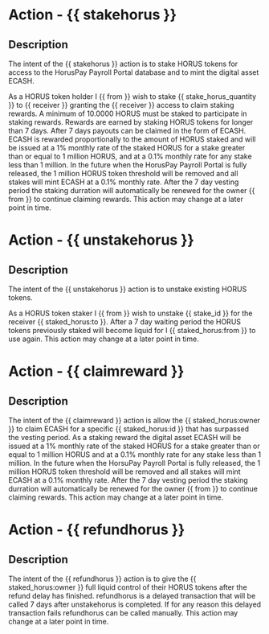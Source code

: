 # Action - {{ stakehorus }}

## Description
The intent of the {{ stakehorus }} action is to stake HORUS tokens for access to the HorusPay Payroll Portal database and to mint the digital asset ECASH.

As a HORUS token holder I {{ from }} wish to stake {{ stake_horus_quantity }} to {{ receiver }} granting the {{ receiver }} access to claim staking rewards.  A minimum of 10.0000 HORUS must be staked to participate in staking rewards.  Rewards are earned by staking HORUS tokens for longer than 7 days.  After 7 days payouts can be claimed in the form of ECASH.  ECASH is rewarded proportionally to the amount of HORUS staked and will be issued at a 1% monthly rate of the staked HORUS for a stake greater than or equal to 1 million HORUS, and at a 0.1% monthly rate for any stake less than 1 million.  In the future when the HorusPay Payroll Portal is fully released, the 1 million HORUS token threshold will be removed and all stakes will mint ECASH at a 0.1% monthly rate.  After the 7 day vesting period the staking durration will automatically be renewed for the owner {{ from }} to continue claiming rewards.  This action may change at a later point in time.


# Action - {{ unstakehorus }}

## Description
The intent of the {{ unstakehorus }} action is to unstake existing HORUS tokens.

As a HORUS token staker I {{ from }} wish to unstake {{ stake_id }} for the receiver {{ staked_horus:to }}.  After a 7 day waiting period the HORUS tokens previously staked will become liquid for I {{ staked_horus:from }} to use again.  This action may change at a later point in time.


# Action - {{ claimreward }}

## Description
The intent of the {{ claimreward }} action is allow the {{ staked_horus:owner }} to claim ECASH for a specific {{ staked_horus:id }} that has surpassed the vesting period.  As a staking reward the digital asset ECASH will be issued at a 1% monthly rate of the staked HORUS for a stake greater than or equal to 1 million HORUS and at a 0.1% monthly rate for any stake less than 1 million.  In the future when the HorsuPay Payroll Portal is fully released, the 1 million HORUS token threshold will be removed and all stakes will mint ECASH at a 0.1% monthly rate.  After the 7 day vesting period the staking durration will automatically be renewed for the owner {{ from }} to continue claiming rewards.  This action may change at a later point in time.


# Action - {{ refundhorus }}

## Description
The intent of the {{ refundhorus }} action is to give the {{ staked_horus:owner }} full liquid control of their HORUS tokens after the refund delay has finished.  refundhorus is a delayed transaction that will be called 7 days after unstakehorus is completed.  If for any reason this delayed transaction fails refundhorus can be called manually.  This action may change at a later point in time.
